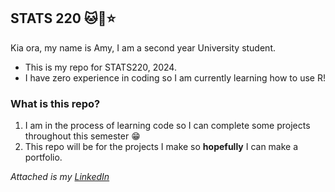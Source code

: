 ## STATS 220 🐱🍰⭐️

Kia ora, my name is Amy, I am a second year University student.
* This is my repo for STATS220, 2024.
* I have zero experience in coding so I am currently learning how to use R!
### What is this repo?
1. I am in the process of learning code so I can complete some projects throughout this semester 😁
2. This repo will be for the projects I make so **hopefully** I can make a portfolio.
   
*Attached is my [LinkedIn](https://www.linkedin.com/in/amy-li-137ab9172/)*
